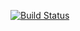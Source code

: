 [![Build Status](https://travis-ci.com/SzymonJankowski98/bank-zbozowy-mvn.svg?branch=main)](https://travis-ci.com/SzymonJankowski98/bank-zbozowy-mvn)
